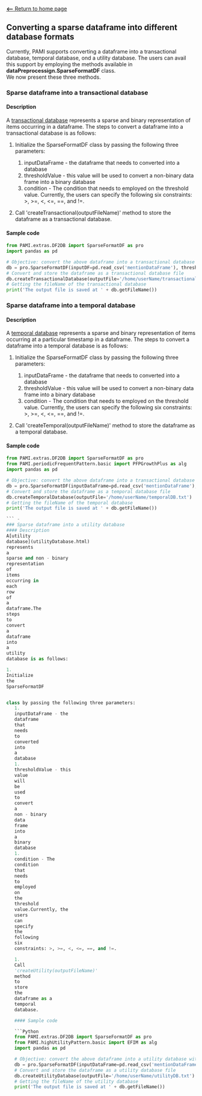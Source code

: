 [__<--__ Return to home page](index.html)

## Converting a sparse dataframe into different database formats
Currently, PAMI supports converting a dataframe into a transactional database, temporal database, ond a utility database.
The users can avail this support by employing the methods available in **dataPreprocessign.SparseFormatDF** class.  
We now present these three methods.

### Sparse dataframe into a transactional database
#### Description
A [transactional database](transactionalDatabase.html) represents a sparse and binary representation of items occurring in a dataframe. 
The steps to convert a dataframe into a transactional database is as follows:

1. Initialize the SparseFormatDF class by passing the following three parameters: 
   1. inputDataFrame  - the dataframe that needs to converted into a database
   1. thresholdValue  - this value will be used to convert a non-binary data frame into a binary database
   1. condition       - The condition that needs to employed on the threshold value. Currently, the users can specify 
      the following six constraints: >, >=, <, <=, ==, and !=.

1. Call 'createTransactional(outputFileName)' method to store the dataframe as a transactional database.

#### Sample code

 ```Python
from PAMI.extras.DF2DB import SparseFormatDF as pro
import pandas as pd

# Objective: convert the above dataframe into a transactional database with items whose value is greater than or equal 1.
db = pro.SparseFormatDF(inputDF=pd.read_csv('mentionDataFrame'), thresholdValue=1, condition='>=')
# Convert and store the dataframe as a transactional database file
db.createTransactionalDatabase(outputFile='/home/userName/transactionalDB.txt')
# Getting the fileName of the transactional database
print('The output file is saved at ' + db.getFileName())


   ```

### Sparse dataframe into a temporal database
#### Description
A [temporal database](temporalDatabase.html) represents a sparse and binary representation of items occurring at a particular timestamp
in a dataframe.  The steps to convert a dataframe into a temporal database is as follows:

1. Initialize the SparseFormatDF class by passing the following three parameters: 
   1. inputDataFrame  - the dataframe that needs to converted into a database
   1. thresholdValue  - this value will be used to convert a non-binary data frame into a binary database
   1. condition       - The condition that needs to employed on the threshold value. Currently, the users can specify 
      the following six constraints: >, >=, <, <=, ==, and !=.

1. Call 'createTemporal(outputFileName)' method to store the dataframe as a temporal database.

#### Sample code

 ```Python
from PAMI.extras.DF2DB import SparseFormatDF as pro
from PAMI.periodicFrequentPattern.basic import PFPGrowthPlus as alg
import pandas as pd

# Objective: convert the above dataframe into a transactional database with items whose value is greater than or equal 1.
db = pro.SparseFormatDF(inputDataFrame=pd.read_csv('mentionDataFrame'), thresholdValue=1, condition='>=')
# Convert and store the dataframe as a temporal database file
db.createTemporalDatabase(outputFile='/home/userName/temporalDB.txt')
# Getting the fileName of the temporal database
print('The output file is saved at ' + db.getFileName())

``` -
### Sparse dataframe into a utility database
#### Description
A[utility
database](utilityDatabase.html)
represents
a
sparse and non - binary
representation
of
items
occurring in
each
row
of
a
dataframe.The
steps
to
convert
a
dataframe
into
a
utility
database is as follows:

1.
Initialize
the
SparseFormatDF


class by passing the following three parameters:
    1.
    inputDataFrame - the
    dataframe
    that
    needs
    to
    converted
    into
    a
    database
    1.
    thresholdValue - this
    value
    will
    be
    used
    to
    convert
    a
    non - binary
    data
    frame
    into
    a
    binary
    database
    1.
    condition - The
    condition
    that
    needs
    to
    employed
    on
    the
    threshold
    value.Currently, the
    users
    can
    specify
    the
    following
    six
    constraints: >, >=, <, <=, ==, and !=.

    1.
    Call
    'createUtility(outputFileName)'
    method
    to
    store
    the
    dataframe as a
    temporal
    database.

    #### Sample code

    ```Python
    from PAMI.extras.DF2DB import SparseFormatDF as pro
    from PAMI.highUtilityPattern.basic import EFIM as alg
    import pandas as pd

    # Objective: convert the above dataframe into a utility database with items whose value is greater than or equal 1.
    db = pro.SparseFormatDF(inputDataFrame=pd.read_csv('mentionDataFrame'), thresholdValue=1, condition='>=')
    # Convert and store the dataframe as a utility database file
    db.createUtilityDatabase(outputFile='/home/userName/utilityDB.txt')
    # Getting the fileName of the utility database
    print('The output file is saved at ' + db.getFileName())

  ```
